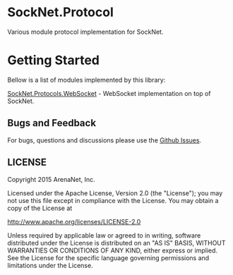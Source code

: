 SockNet.Protocol
=====
Various module protocol implementation for SockNet.

Getting Started
==========
Bellow is a list of modules implemented by this library:

[SockNet.Protocols.WebSocket](https://github.com/arenanet/socknet/tree/master/SockNet.Protocols/WebSocket) - WebSocket implementation on top of SockNet.

## Bugs and Feedback

For bugs, questions and discussions please use the [Github Issues](https://github.com/ArenaNet/SockNet/issues).

## LICENSE

Copyright 2015 ArenaNet, Inc.

Licensed under the Apache License, Version 2.0 (the "License");
you may not use this file except in compliance with the License.
You may obtain a copy of the License at

<http://www.apache.org/licenses/LICENSE-2.0>

Unless required by applicable law or agreed to in writing, software
distributed under the License is distributed on an "AS IS" BASIS,
WITHOUT WARRANTIES OR CONDITIONS OF ANY KIND, either express or implied.
See the License for the specific language governing permissions and
limitations under the License.